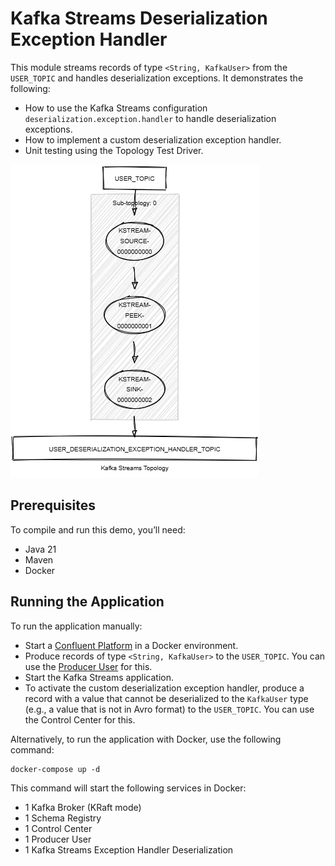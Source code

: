 # Kafka Streams Deserialization Exception Handler

This module streams records of type `<String, KafkaUser>` from the `USER_TOPIC` and handles deserialization exceptions.
It demonstrates the following:

- How to use the Kafka Streams configuration `deserialization.exception.handler` to handle deserialization exceptions.
- How to implement a custom deserialization exception handler.
- Unit testing using the Topology Test Driver.

![topology.png](topology.png)

## Prerequisites

To compile and run this demo, you’ll need:

- Java 21
- Maven
- Docker

## Running the Application

To run the application manually:

- Start a [Confluent Platform](https://docs.confluent.io/platform/current/quickstart/ce-docker-quickstart.html#step-1-download-and-start-cp) in a Docker environment.
- Produce records of type `<String, KafkaUser>` to the `USER_TOPIC`. You can use the [Producer User](../specific-producers/kafka-streams-producer-user) for this.
- Start the Kafka Streams application.
- To activate the custom deserialization exception handler, produce a record with a value that cannot be deserialized to the `KafkaUser` type (e.g., a value that is not in Avro format) to the `USER_TOPIC`. You can use the Control Center for this.

Alternatively, to run the application with Docker, use the following command:

```console
docker-compose up -d
```

This command will start the following services in Docker:

- 1 Kafka Broker (KRaft mode)
- 1 Schema Registry
- 1 Control Center
- 1 Producer User
- 1 Kafka Streams Exception Handler Deserialization
